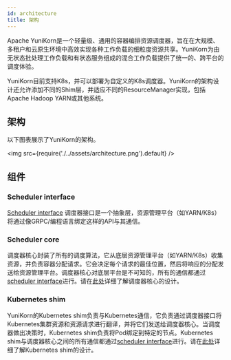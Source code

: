 ```yaml
---
id: architecture
title: 架构
---
```


<!--
Licensed to the Apache Software Foundation (ASF) under one
or more contributor license agreements.  See the NOTICE file
distributed with this work for additional information
regarding copyright ownership.  The ASF licenses this file
to you under the Apache License, Version 2.0 (the
"License"); you may not use this file except in compliance
with the License.  You may obtain a copy of the License at

  http://www.apache.org/licenses/LICENSE-2.0

Unless required by applicable law or agreed to in writing,
software distributed under the License is distributed on an
"AS IS" BASIS, WITHOUT WARRANTIES OR CONDITIONS OF ANY
KIND, either express or implied.  See the License for the
specific language governing permissions and limitations
under the License.
-->

Apache YuniKorn是一个轻量级、通用的容器编排资源调度器，旨在在大规模、多租户和云原生环境中高效实现各种工作负载的细粒度资源共享。YuniKorn为由无状态批处理工作负载和有状态服务组成的混合工作负载提供了统一的、跨平台的调度体验。

YuniKorn目前支持K8s，并可以部署为自定义的K8s调度器。YuniKorn的架构设计还允许添加不同的Shim层，并适应不同的ResourceManager实现，包括Apache Hadoop YARN或其他系统。

## 架构

以下图表展示了YuniKorn的架构。

<img src={require('./../assets/architecture.png').default} />

## 组件

### Scheduler interface

[Scheduler interface](https://github.com/apache/yunikorn-scheduler-interface) 调度器接口是一个抽象层，资源管理平台（如YARN/K8s）将通过像GRPC/编程语言绑定这样的API与其通信。

### Scheduler core

调度器核心封装了所有的调度算法，它从底层资源管理平台（如YARN/K8s）收集资源，并负责容器分配请求。它会决定每个请求的最佳位置，然后将响应的分配发送给资源管理平台。调度器核心对底层平台是不可知的，所有的通信都通过[scheduler interface](https://github.com/apache/yunikorn-scheduler-interface)进行。请在[此处](../archived_design/scheduler_core_design.md)详细了解调度器核心的设计。

### Kubernetes shim

YuniKorn的Kubernetes shim负责与Kubernetes通信，它负责通过调度器接口将Kubernetes集群资源和资源请求进行翻译，并将它们发送给调度器核心。当调度器做出决策时，Kubernetes shim负责将Pod绑定到特定的节点。Kubernetes shim与调度器核心之间的所有通信都通过[scheduler interface](https://github.com/apache/yunikorn-scheduler-interface)进行。请在[此处](../archived_design/k8shim.md)详细了解Kubernetes shim的设计。